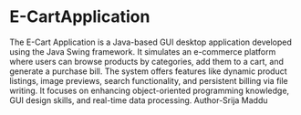 # E-CartApplication
The E-Cart Application is a Java-based GUI desktop application developed 
using the Java Swing framework. It simulates an e-commerce platform where 
users can browse products by categories, add them to a cart, and generate a 
purchase bill. The system offers features like dynamic product listings, image 
previews, search functionality, and persistent billing via file writing. It focuses 
on enhancing object-oriented programming knowledge, GUI design skills, and 
real-time data processing. 
Author-Srija Maddu
